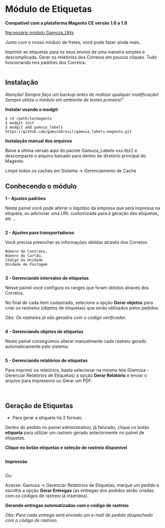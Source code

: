 <h1>Módulo de Etiquetas</h1>

**Compatível com a plataforma Magento CE versão 1.6 a 1.9**

[Necessário módulo Gamuza_Utils](https://github.com/gamuzabrasil/gamuza_utils-magento)

Junto com o nosso módulo de fretes, você pode fazer ainda mais.

Imprimir as etiquetas para os seus envios de uma maneira simples e descomplicada. Gerar os relatórios dos Correios em poucos cliques. Tudo funcionando nos padrões dos Correios.

<img src="https://dl.dropboxusercontent.com/s/fu4gj05mct7hqdl/gamuza-etiquetas-box.png" alt="" title="Gamuza Etiquetas - Magento - Box" />

<h2>Instalação</h2>

*Atenção! Sempre faça um backup antes de realizar qualquer modificação! Sempre utilize o módulo em ambiente de testes primeiro!"*

**Instalar usando o modgit:**

    $ cd /path/to/magento
    $ modgit init
    $ modgit add gamuza_labels https://github.com/gamuzabrasil/gamuza_labels-magento.git

**Instalação manual dos arquivos**

Baixe a ultima versão aqui do pacote Gamuza_Labels-xxx.tbz2 e descompacte o arquivo baixado para dentro do diretório principal do Magento

Limpe todos os caches em Sistema -> Gerenciamento de Cache

<h2>Conhecendo o módulo</h2>

**1 - Ajustes padrões**

Neste painel você pode alterar o logotipo da empresa que será impressa na etiqueta,
ou adicionar uma URL customizada para a geração das etiquetas, etc ...

<img src="https://dl.dropboxusercontent.com/s/50edjhj021rhiu1/gamuza-etiquetas-config-admin-padrao.png" alt="" title="Gamuza Etiquetas - Magento - Configuração no Painel Administrativo - Ajustes padrões" />

**2 - Ajustes para transportadoras**

Você precisa preencher as informações obtidas através dos Correios:

    Número do Contrato,
    Número do Cartão,
    Código da Unidade
    Unidade de Postagem

<img src="https://dl.dropboxusercontent.com/s/o2wsxcshww3ywvx/gamuza-etiquetas-config-admin-transportadoras.png" alt="" title="Gamuza Etiquetas - Magento - Configuração no Painel Administrativo - Ajustes para Transportadoras" />

**3 - Gerenciando intervalos de etiquetas**

Nesse painel você configura os ranges que foram obtidos através dos Correios.

No final de cada item cadastrado, selecione a opção **Gerar objetos** para criar os rastreios (objetos de etiquetas) que serão utilizados pelos pedidos.

*Obs: Os rastreios já são gerados com o código verificador.*

<img src="https://dl.dropbox.com/s/1z76jz169hwrw6k/gamuza-etiquetas-gerando-rastreios.png" alt="" title="Gamuza - Magento - Gerando rastreios" />

**4 - Gerenciando objetos de etiquetas**

Neste painel conseguimos alterar manualmente cada rastreio gerado automaticamente pelo sistema.

<img src="https://dl.dropboxusercontent.com/s/7z13g1oos2sh306/gamuza-etiquetas-gerenciando-objetos-etiquetas.png" alt="" title="Gamuza Etiquetas - Magento - Gerenciando objetos de etiquetas" />

**5 - Gerenciando relatórios de etiquetas**

Para imprimir os relatórios, basta selecionar na mesma tela (Gamuza - Gerenciar Relatórios de Etiquetas)
a opção **Gerar Relatório** e enviar o arquivo para impressora ou Gerar um PDF.

<img src="https://dl.dropboxusercontent.com/s/9dul7ke1g8e7e3s/gamuza-etiquetas-gerando-relatorio.png" alt="" title="Gamuza Etiquetas - Magento - Gerenciando relatórios de etiquetas" />

<img src="https://dl.dropboxusercontent.com/s/8f2oc5rq9ctom36/gamuza-etiquetas-relatorio.png" alt="" title="Gamuza Etiquetas - Magento - Relatório" />

<h2>Geração de Etiquetas</h2>

- Para gerar a etiqueta há 2 formas:

Dentro do pedido no painel administrativo, já faturado, clique no botão **etiqueta**
para utilizar um rastreio gerado anteriormente no painel de etiquetas.

**Clique no botão etiquetas e seleção de rastreio disponível**

<img src="https://dl.dropboxusercontent.com/s/jkjgueci4dcmat0/gamuza-etiquetas-selecao-rastreio-disponivel.png" alt="" title="Gamuza Etiquetas - Magento - Seleção rastreio disponível" />

**Impressão**

<img src="https://dl.dropboxusercontent.com/s/inbo8nlda8qhi8i/gamuza-etiquetas-impressao.png" alt="" title="Gamuza Etiquetas - Magento - Impressão" />

*Ou:*

Acesse: Gamuza -> Gerenciar Relatórios de Etiquetas, marque um pedido
e escolha a opção **Gerar Entregas** (as entregas dos pedidos serão criadas
com os códigos de rastreio já inseridos).

**Gerando entregas automatizadas com o código de rastreio**

*Obs: Para cada entrega será enviado um e-mail de pedido despachado com o código de rastreio.*

<img src="https://dl.dropboxusercontent.com/s/gn5057bzen47p09/gamuza-etiquetas-gerando-entregas.png" alt="" title="Gamuza Etiquetas - Magento - Gerando entregas" />

